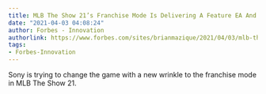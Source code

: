 ```yaml
---
title: MLB The Show 21’s Franchise Mode Is Delivering A Feature EA And 2K Should Steal
date: "2021-04-03 04:08:24"
author: Forbes - Innovation
authorlink: https://www.forbes.com/sites/brianmazique/2021/04/03/mlb-the-show-21s-franchise-mode-is-delivering-a-feature-ea-and-2k-should-steal/
tags:
- Forbes-Innovation
---
```

Sony is trying to change the game with a new wrinkle to the franchise mode in MLB The Show 21.